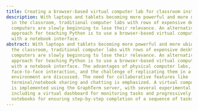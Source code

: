```yaml
---
title: Creating a browser-based virtual computer lab for classroom instruction
description: With laptops and tablets becoming more powerful and more ubiquitous
  in the classroom, traditional computer labs with rows of expensive desktop
  computers are slowly beginning to lose their relevance. An alternative
  approach for teaching Python is to use a browser-based virtual computer lab,
  with a notebook interface.
abstract: With laptops and tablets becoming more powerful and more ubiquitous in
  the classroom, traditional computer labs with rows of expensive desktop
  computers are slowly beginning to lose their relevance. An alternative
  approach for teaching Python is to use a browser-based virtual computer lab,
  with a notebook interface. The advantages of physical computer labs, such as
  face-to-face interaction, and the challenge of replicating them in a virtual
  environment are discussed. The need for collaborative features like
  terminal/notebook sharing and chatting is emphasized. A virtual computer lab
  is implemented using the GraphTerm server, with several experimental features
  including a virtual dashboard for monitoring tasks and progressively fillable
  notebooks for ensuring step-by-step completion of a sequence of tasks.
---
```


